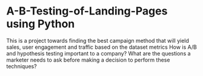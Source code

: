 # A-B-Testing-of-Landing-Pages using Python 
This is a project towards finding the best campaign method that will yield sales, user engagement and traffic based on the dataset metrics
How is A/B and hypothesis testing important to a company?
What are the questions a marketer needs to ask before making a decision to perform these techniques?
